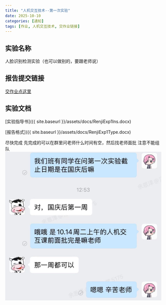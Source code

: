 ```yaml
---
title: "人机交互技术--第一次实验"
date: 2025-10-10
categories: [通知]
tags: [作业, 人机交互技术, 交作业链接]
---
```

## 实验名称
人脸识别检测实验（也可以做别的，要跟老师说）

## 报告提交链接
[交作业点这里](https://docs.qq.com/form/page/DVERDUVh6TXNRSUZx)

## 实验文档

[实验指导书]({{ site.baseurl }}/assets/docs/RenjiExp1Ins.docx)

[报告格式]({{ site.baseurl }}/assets/docs/RenjiExp1Type.docx)

尽快完成 
先完成的可以在群里问老师什么时间有空，然后找老师面批 
注意不能组队
![](/assets/img/post/20251010/人机交互第一次实验.png)

